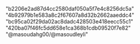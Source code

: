 "b2206e2ad87d4cc2580daf050a5f7e4c8256dc5a"
"4b92979b1e583a8c2f67607a8d32b2662aaeddc4"
"bc95ca02f29da02ac8dadc428503e418eecc55c1"
"420ba07f46fc5dd658e1ca368b1cdb09520f7e82"
"@masoudahg00/@masoudleyli"
